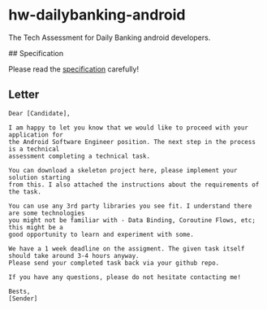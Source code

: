 #  hw-dailybanking-android

The Tech Assessment for Daily Banking android developers.

## Specification

Please read the [specification](./specs.md) carefully!

## Letter

```
Dear [Candidate],

I am happy to let you know that we would like to proceed with your application for
the Android Software Engineer position. The next step in the process is a technical
assessment completing a technical task.

You can download a skeleton project here, please implement your solution starting
from this. I also attached the instructions about the requirements of the task.

You can use any 3rd party libraries you see fit. I understand there are some technologies
you might not be familiar with - Data Binding, Coroutine Flows, etc; this might be a
good opportunity to learn and experiment with some.

We have a 1 week deadline on the assigment. The given task itself should take around 3-4 hours anyway.
Please send your completed task back via your github repo.

If you have any questions, please do not hesitate contacting me!

Bests,
[Sender]
```
